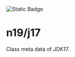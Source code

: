 ![Static Badge](https://img.shields.io/badge/InsureMO-777AF2.svg)

# n19/j17

Class meta data of JDK17.
